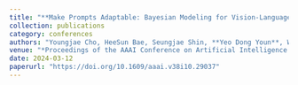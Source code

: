 ```yaml
---
title: "**Make Prompts Adaptable: Bayesian Modeling for Vision-Language Prompt Learning with Data-Dependent Prior**"
collection: publications
category: conferences
authors: "Youngjae Cho, HeeSun Bae, Seungjae Shin, **Yeo Dong Youn**, Weonyoung Joo, Il-Chul Moon"
venue: "*Proceedings of the AAAI Conference on Artificial Intelligence (AAAI)*"
date: 2024-03-12
paperurl: "https://doi.org/10.1609/aaai.v38i10.29037"
---
```

